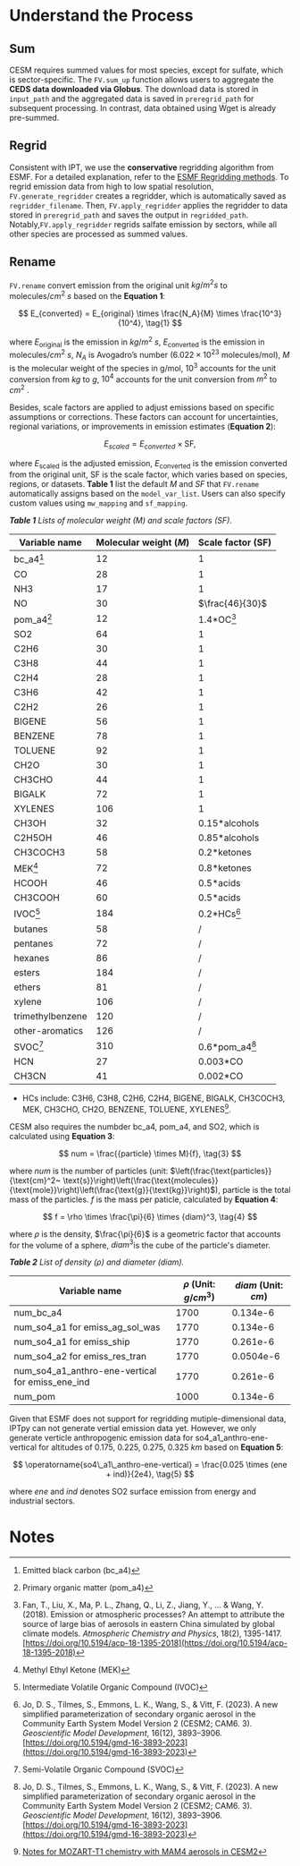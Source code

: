 # Understand the Process

## Sum

CESM requires summed values for most species, except for sulfate, which is sector-specific. The `FV.sum_up` function allows users to aggregate the **CEDS data downloaded via Globus**. The download data is stored in `input_path` and the aggregated data is saved in `preregrid_path` for subsequent processing. In contrast, data obtained using Wget is already pre-summed. 

## Regrid

Consistent with IPT, we use the **conservative** regridding algorithm from ESMF. For a detailed explanation, refer to the [ESMF Regridding methods](https://earthsystemmodeling.org/regrid/#regridding-methods). To regrid emission data from high to low spatial resolution, `FV.generate_regridder` creates a regridder, which is automatically saved as `regridder_filename`. Then, `FV.apply_regridder` applies the regridder to data stored in `preregrid_path` and saves the output in `regridded_path`. Notably,`FV.apply_regridder` regrids salfate emission by sectors, while all other species are processed as summed values. 

## Rename

`FV.rename` convert emission from the original unit $kg/m^2 s$ to $\text{molecules}/{cm}^2~s$ based on the **Equation 1**: 

$$
E_{converted} = E_{original} \times \frac{N_A}{M} \times \frac{10^3}{10^4}, \tag{1}
$$

where $E_{\text{original}}$ is the emission in $kg/ m^{2}~ s$, $E_{\text{converted}}$ is the emission in $\text{molecules}/cm^{2} ~s$, $N_A$ is Avogadro’s number ($6.022 \times 10^{23}$ molecules/mol), $M$ is the molecular weight of the species in g/mol, $10^3$ accounts for the unit conversion from $kg$ to $g$, $10^4$ accounts for the unit conversion from $m^2$ to ${cm}^2$ . 

Besides, scale factors are applied to adjust emissions based on specific assumptions or corrections. These factors can account for uncertainties, regional variations, or improvements in emission estimates (**Equation 2**):

$$
E_{scaled} = E_{converted} \times \textrm{SF}, \tag{2}
$$

where  $E_{\text{scaled}}$ is the adjusted emission, $E_{\text{converted}}$ is the emission converted from the original unit, $\text{SF}$ is the scale factor, which varies based on species, regions, or datasets. **Table 1** list the default $M$ and $SF$ that `FV.rename` automatically assigns based on the `model_var_list`. Users can also specify custom values using `mw_mapping` and `sf_mapping`. 

***Table 1** Lists of molecular weight ($M$) and scale factors ($\text{SF}$)*.

| Variable name    | Molecular weight ($M$) | Scale factor ($\text{SF}$) |
| ---------------- | ---------------------- | -------------------------- |
| bc_a4[^1]        | 12                     | 1                          |
| CO               | 28                     | 1                          |
| NH3              | 17                     | 1                          |
| NO               | 30                     | $\frac{46}{30}$            |
| pom_a4[^2]           | 12                     | 1.4*OC[^3]                     |
| SO2              | 64                     | 1                          |
| C2H6             | 30                     | 1                          |
| C3H8             | 44                     | 1                          |
| C2H4             | 28                     | 1                          |
| C3H6             | 42                     | 1                          |
| C2H2             | 26                     | 1                          |
| BIGENE           | 56                     | 1                          |
| BENZENE          | 78                     | 1                          |
| TOLUENE          | 92                     | 1                          |
| CH2O             | 30                     | 1                          |
| CH3CHO           | 44                     | 1                          |
| BIGALK           | 72                     | 1                          |
| XYLENES          | 106                    | 1                          |
| CH3OH            | 32                     | 0.15*alcohols              |
| C2H5OH           | 46                     | 0.85*alcohols              |
| CH3COCH3         | 58                     | 0.2*ketones                |
| MEK[^4]              | 72                     | 0.8*ketones                |
| HCOOH            | 46                     | 0.5*acids                  |
| CH3COOH          | 60                     | 0.5*acids                  |
| IVOC[^5]             | 184                    | 0.2*HCs[^6]                    |
| butanes          | 58                     | /                          |
| pentanes         | 72                     | /                          |
| hexanes          | 86                     | /                          |
| esters           | 184                    | /                          |
| ethers           | 81                     | /                          |
| xylene           | 106                    | /                          |
| trimethylbenzene | 120                    | /                          |
| other-aromatics  | 126                    | /                          |
| SVOC[^7]             | 310                    | 0.6*pom_a4[^6]                 |
| HCN              | 27                     | 0.003*CO                   |
| CH3CN            | 41                     | 0.002*CO                   |

- HCs include: C3H6, C3H8, C2H6, C2H4, BIGENE, BIGALK, CH3COCH3, MEK, CH3CHO, CH2O, BENZENE, TOLUENE, XYLENES[^8].

CESM also requires the numbder bc_a4, pom_a4, and SO2, which is calculated using **Equation 3**:

$$
num = \frac{{particle} \times M}{f}, \tag{3}
$$

where $num$ is the number of particles (unit: $\left(\frac{\text{particles}}{\text{cm}^2~ \text{s}}\right)\left(\frac{\text{molecules}}{\text{mole}}\right)\left(\frac{\text{g}}{\text{kg}}\right)$), particle is the total mass of the particles. $f$ is the mass per paticle, calculated by **Equation 4**:

$$
f = \rho \times \frac{\pi}{6} \times {diam}^3, \tag{4}
$$

where $\rho$ is the density, $\frac{\pi}{6}$ is a geometric factor that accounts for the volume of a sphere, $diam^3$​ is the cube of the particle's diameter. 

***Table 2** List of density ($\rho$) and diameter ($diam$).*

| Variable name                                    | $\rho$ (Unit: $g/cm^3$) | $diam$ (Unit: $cm$) |
| ------------------------------------------------ | ----------------------- | ------------------- |
| num_bc_a4                                        | 1700                    | 0.134e-6            |
| num_so4_a1 for emiss_ag_sol_was                  | 1770                    | 0.134e-6            |
| num_so4_a1 for emiss_ship                        | 1770                    | 0.261e-6            |
| num_so4_a2 for emiss_res_tran                    | 1770                    | 0.0504e-6           |
| num_so4_a1_anthro-ene-vertical for emiss_ene_ind | 1770                    | 0.261e-6            |
| num_pom                                          | 1000                    | 0.134e-6            |

Given that ESMF does not support for regridding mutiple-dimensional data, IPTpy can not generate vertial emission data yet. However, we only generate verticle anthropogenic emission data for so4_a1_anthro-ene-vertical for altitudes of 0.175, 0.225, 0.275, 0.325 $km$ based on **Equation 5**:

$$
\operatorname{so4\_a1\_anthro-ene-vertical} = \frac{0.025 \times (ene + ind)}{2e4}, \tag{5}
$$

where $ene$ and $ind$ denotes SO2 surface emission from energy and industrial sectors. 

# Notes

[^1]: Emitted black carbon (bc_a4)
[^2]: Primary organic matter (pom_a4)
[^3]: Fan, T., Liu, X., Ma, P. L., Zhang, Q., Li, Z., Jiang, Y., ... & Wang, Y. (2018). Emission or atmospheric processes? An attempt to attribute the source of large bias of aerosols in eastern China simulated by global climate models. *Atmospheric Chemistry and Physics*, 18(2), 1395-1417. [https://doi.org/10.5194/acp-18-1395-2018](https://doi.org/10.5194/acp-18-1395-2018)
[^4]: Methyl Ethyl Ketone (MEK)
[^5]: Intermediate Volatile Organic Compound (IVOC)
[^6]: Jo, D. S., Tilmes, S., Emmons, L. K., Wang, S., & Vitt, F. (2023). A new simplified parameterization of secondary organic aerosol in the Community Earth System Model Version 2 (CESM2; CAM6. 3). *Geoscientific Model Development*, 16(12), 3893–3906. [https://doi.org/10.5194/gmd-16-3893-2023](https://doi.org/10.5194/gmd-16-3893-2023)
[^7]: Semi-Volatile Organic Compound (SVOC)
[^8]: [Notes for MOZART-T1 chemistry with MAM4 aerosols in CESM2](https://wiki.ucar.edu/display/MUSICA/Grid+FINN)
